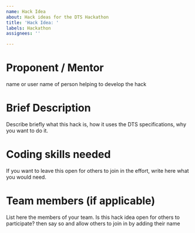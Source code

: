 ```yaml
---
name: Hack Idea
about: Hack ideas for the DTS Hackathon
title: 'Hack Idea: '
labels: Hackathon
assignees: ''

---
```


# Proponent / Mentor
name or user name of person helping to develop the hack

# Brief Description
Describe briefly what this hack is, how it uses the DTS specifications, why you want to do it. 

# Coding skills needed
If you want to leave this open for others to join in the effort, write here what you would need.

# Team members (if applicable)
List here the members of your team. Is this hack idea open for others to participate? then say so and allow others to join in by adding their name
